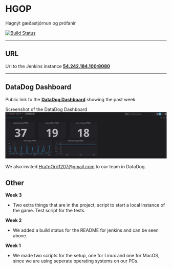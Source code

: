 # HGOP

Hagnýt gæðastjórnun og prófanir

[![Build Status](http://54.242.184.100:8080/buildStatus/icon?job=Github+pipeline)](http://54.242.184.100:8080/job/Github%20pipeline/)

---

## URL
Url to the Jenkins instance
<a href="http://54.242.184.100:8080">**54.242.184.100:8080**</a>

---

## DataDog Dashboard
Public link to the <a href="https://p.datadoghq.eu/sb/n6h2d11xqrvy3hk8-4362905296babb451155fa0a01b40f37">**DataDog Dashboard**</a> showing the past week.

Screenshot of the DataDog Dashboard
![DataDog Picture](DataDogDashboard.png)

We also invited HrafnOrri1207@gmail.com to our team in DataDog.

## Other

**Week 3**
* Two extra things that are in the project, script to start a local instance of the game. Test script for the tests.

**Week 2**
* We added a build status for the README for jenkins and can be seen above.

**Week 1**
* We made two scripts for the setup, one for Linux and one for MacOS, since we are using seperate operating systems on our PCs.